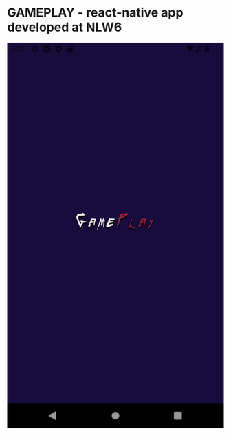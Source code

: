 # GAMEPLAY - react-native app developed at NLW6

<div align="center">
    <img src="screenshots/app.gif"/>
</div>

